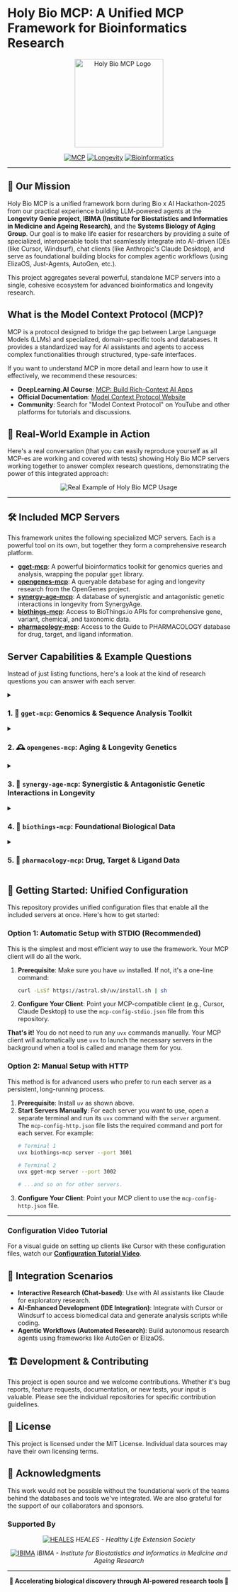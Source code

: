 # Holy Bio MCP: A Unified MCP Framework for Bioinformatics Research

<div align="center">
  <img src="https://github.com/longevity-genie/holy-bio-mcp/blob/main/images/holy-bio-mcp-logo.jpg?raw=true" alt="Holy Bio MCP Logo" width="200"/>
  
  [![MCP](https://img.shields.io/badge/MCP-Model%20Context%20Protocol-blue)](https://modelcontextprotocol.io)
  [![Longevity](https://img.shields.io/badge/Focus-Longevity%20Research-green)](https://github.com/longevity-genie)
  [![Bioinformatics](https://img.shields.io/badge/Tools-Bioinformatics-orange)](https://github.com/longevity-genie)
</div>

---

## 🎯 Our Mission

Holy Bio MCP is a unified framework born during Bio x AI Hackathon-2025 from our practical experience building LLM-powered agents at the **Longevity Genie project**, **IBIMA (Institute for Biostatistics and Informatics in Medicine and Ageing Research)**, and the **Systems Biology of Aging Group**. Our goal is to make life easier for researchers by providing a suite of specialized, interoperable tools that seamlessly integrate into AI-driven IDEs (like Cursor, Windsurf), chat clients (like Anthropic's Claude Desktop), and serve as foundational building blocks for complex agentic workflows (using  ElizaOS, Just-Agents, AutoGen, etc.).

This project aggregates several powerful, standalone MCP servers into a single, cohesive ecosystem for advanced bioinformatics and longevity research.

## What is the Model Context Protocol (MCP)?

MCP is a protocol designed to bridge the gap between Large Language Models (LLMs) and specialized, domain-specific tools and databases. It provides a standardized way for AI assistants and agents to access complex functionalities through structured, type-safe interfaces.

If you want to understand MCP in more detail and learn how to use it effectively, we recommend these resources:

- **DeepLearning.AI Course**: [MCP: Build Rich-Context AI Apps](https://www.deeplearning.ai/short-courses/mcp-build-rich-context-ai-apps-with-anthropic/)
- **Official Documentation**: [Model Context Protocol Website](https://modelcontextprotocol.io)
- **Community**: Search for "Model Context Protocol" on YouTube and other platforms for tutorials and discussions.

## 🔬 Real-World Example in Action

Here's a real conversation (that you can easily reproduce yourself as all MCP-es are working and covered with tests) showing Holy Bio MCP servers working together to answer complex research questions, demonstrating the power of this integrated approach:

<div align="center">
  <img src="images/real_example_of_usage.jpg" alt="Real Example of Holy Bio MCP Usage"/>
</div>

---

## 🛠️ Included MCP Servers

This framework unites the following specialized MCP servers. Each is a powerful tool on its own, but together they form a comprehensive research platform.

- **[gget-mcp](https://github.com/longevity-genie/gget-mcp)**: A powerful bioinformatics toolkit for genomics queries and analysis, wrapping the popular `gget` library.
- **[opengenes-mcp](https://github.com/longevity-genie/opengenes-mcp)**: A queryable database for aging and longevity research from the OpenGenes project.
- **[synergy-age-mcp](https://github.com/longevity-genie/synergy-age-mcp)**: A database of synergistic and antagonistic genetic interactions in longevity from SynergyAge.
- **[biothings-mcp](https://github.com/longevity-genie/biothings-mcp)**: Access to BioThings.io APIs for comprehensive gene, variant, chemical, and taxonomic data.
- **[pharmacology-mcp](https://github.com/antonkulaga/pharmacology-mcp)**: Access to the Guide to PHARMACOLOGY database for drug, target, and ligand information.

## Server Capabilities & Example Questions

Instead of just listing functions, here's a look at the kind of research questions you can answer with each server.

<details>
<summary><h3>1. 🔬 <code>gget-mcp</code>: Genomics & Sequence Analysis Toolkit</h3></summary>

<div align="center"><img src="https://github.com/longevity-genie/gget-mcp/raw/main/images/screenshot_example.png" alt="gget-mcp usage example"/></div>

Provides a rich set of tools for sequence analysis, functional genomics, and structural biology.

**Example Research Questions:**
- "Find information about the human *TP53* gene and get its protein sequence."
- "Perform enrichment analysis for a set of cancer-related genes: *TP53, BRCA1, BRCA2, ATM, CHEK2*."
- "Get the 3D structure information for the protein encoded by the *EGFR* gene from AlphaFold."
- "Find mutations in the COSMIC database for the *PIK3CA* gene."
- "Perform a BLAST search with the DNA sequence 'ATGGCGCCCGAACAGGGAC' to identify its origin."
- "Align multiple protein sequences to find conserved regions."
</details>

<details>
<summary><h3>2. 🕰️ <code>opengenes-mcp</code>: Aging & Longevity Genetics</h3></summary>

<div align="center"><img src="https://github.com/longevity-genie/opengenes-mcp/raw/main/images/open-genes-usage-chat.png" alt="opengenes-mcp usage example"/></div>

A queryable SQL database focused on the genetics of aging and longevity.

**Example Research Questions:**
- "Which genetic interventions extended the lifespan of mice the most?"
- "What polymorphisms in *FOXO3* are associated with human longevity?"
- "Which hallmarks of aging are associated with the *KL* (Klotho) gene?"
- "Are there any liver-specific interventions that increase lifespan in mice?"
- "Find genes that are associated with both longevity in human studies and have lifespan-extending effects in model organisms."
</details>

<details>
<summary><h3>3. 🔄 <code>synergy-age-mcp</code>: Synergistic & Antagonistic Genetic Interactions in Longevity</h3></summary>

<div align="center"><img src="https://github.com/longevity-genie/synergy-age-mcp/raw/main/images/synergy_example.jpg" alt="SynergyAge MCP Usage Example"/></div>

A curated database containing experimentally validated data on genetic interventions affecting lifespan across multiple model organisms, focusing on synergistic, antagonistic, and epistatic interactions between genetic interventions.

**Example Research Questions:**
- "Which genetic interventions show the strongest synergistic effects in *C. elegans*?"
- "What is the relationship between *daf-2* and *daf-16* mutations in C. elegans longevity?"
- "How do insulin signaling pathway interventions compare between worms, flies, and mice?"
- "Which genetic combinations show antagonistic interactions that reduce lifespan benefits?"
- "How do caloric restriction mimetics interact with other longevity interventions?"
</details>

<details>
<summary><h3>4. 🧬 <code>biothings-mcp</code>: Foundational Biological Data</h3></summary>

<div align="center"><img src="https://github.com/longevity-genie/biothings-mcp/raw/main/images/cursor_usage_example.jpg" alt="biothings-mcp usage example"/></div>

Wraps the BioThings.io APIs to provide foundational biological data.

**Example Research Questions:**
- "What are the functions and pathways associated with the human gene *BRAF*?"
- "Find all variants in the *EGFR* gene and provide their clinical significance from ClinVar."
- "What is the molecular formula and structure of the compound 'aspirin'?"
- "Download the protein FASTA sequence for UniProt ID P04637."
- "What is the taxonomic lineage for *Mus musculus*?"
</details>

<details>
<summary><h3>5. 💊 <code>pharmacology-mcp</code>: Drug, Target & Ligand Data</h3></summary>

A comprehensive, queryable resource for pharmacological data.

**Example Research Questions:**
- "Find all approved drugs that target G-protein coupled receptors (GPCRs)."
- "What are the known ligands for the target 'epidermal growth factor receptor' (EGFR)?"
- "List all interactions for the ligand 'Imatinib' with their affinity data."
- "Which diseases are associated with the target 'Tumor necrosis factor' (TNF)?"
- "Search for all targets in the 'Voltage-gated ion channel' family."
</details>

## 🚀 Getting Started: Unified Configuration

This repository provides unified configuration files that enable all the included servers at once. Here's how to get started:

### Option 1: Automatic Setup with STDIO (Recommended)

This is the simplest and most efficient way to use the framework. Your MCP client will do all the work.

1.  **Prerequisite**: Make sure you have `uv` installed. If not, it's a one-line command:
    ```bash
    curl -LsSf https://astral.sh/uv/install.sh | sh
    ```
2.  **Configure Your Client**: Point your MCP-compatible client (e.g., Cursor, Claude Desktop) to use the `mcp-config-stdio.json` file from this repository.

**That's it!** You do not need to run any `uvx` commands manually. Your MCP client will automatically use `uvx` to launch the necessary servers in the background when a tool is called and manage them for you.

### Option 2: Manual Setup with HTTP

This method is for advanced users who prefer to run each server as a persistent, long-running process.

1.  **Prerequisite**: Install `uv` as shown above.
2.  **Start Servers Manually**: For each server you want to use, open a separate terminal and run its `uvx` command with the `server` argument. The `mcp-config-http.json` file lists the required command and port for each server. For example:
    ```bash
    # Terminal 1
    uvx biothings-mcp server --port 3001

    # Terminal 2
    uvx gget-mcp server --port 3002
    
    # ...and so on for other servers.
    ```
3.  **Configure Your Client**: Point your MCP client to use the `mcp-config-http.json` file.

---
### Configuration Video Tutorial

For a visual guide on setting up clients like Cursor with these configuration files, watch our **[Configuration Tutorial Video](https://www.youtube.com/watch?v=Xo0sHWGJvE0)**.

## 🤖 Integration Scenarios

- **Interactive Research (Chat-based)**: Use with AI assistants like Claude for exploratory research.
- **AI-Enhanced Development (IDE Integration)**: Integrate with Cursor or Windsurf to access biomedical data and generate analysis scripts while coding.
- **Agentic Workflows (Automated Research)**: Build autonomous research agents using frameworks like AutoGen or ElizaOS.

## 🏗️ Development & Contributing

This project is open source and we welcome contributions. Whether it's bug reports, feature requests, documentation, or new tests, your input is valuable. Please see the individual repositories for specific contribution guidelines.

## 📄 License

This project is licensed under the MIT License. Individual data sources may have their own licensing terms.

## 🙏 Acknowledgments

This work would not be possible without the foundational work of the teams behind the databases and tools we've integrated. We are also grateful for the support of our collaborators and sponsors.

### Supported By

<div align="center">

[![HEALES](https://github.com/longevity-genie/biothings-mcp/raw/main/images/heales.jpg)](https://heales.org/)
*HEALES - Healthy Life Extension Society*

[![IBIMA](https://github.com/longevity-genie/biothings-mcp/raw/main/images/IBIMA.jpg)](https://ibima.med.uni-rostock.de/)
*IBIMA - Institute for Biostatistics and Informatics in Medicine and Ageing Research*

</div>

---

<div align="center">
  <strong>🧬 Accelerating biological discovery through AI-powered research tools 🚀</strong>
</div>